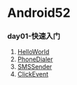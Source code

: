 # Android52

### day01-快速入门
1. [HelloWorld]()
2. [PhoneDialer]()
3. [SMSSender]()
4. [ClickEvent]()
